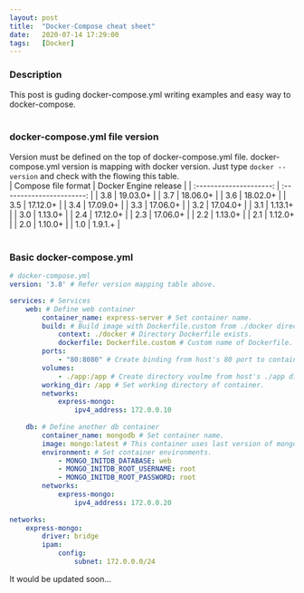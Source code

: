```yaml
---
layout: post
title:  "Docker-Compose cheat sheet"
date:   2020-07-14 17:29:00
tags:   [Docker]
---
```

### Description
This post is guding docker-compose.yml writing examples and easy way to docker-compose.
<br/>
<br/>


### docker-compose.yml file version
Version must be defined on the top of docker-compose.yml file. docker-compose.yml version is mapping with docker version. Just type `docker --version` and check with the flowing this table.  
|   Compose file format   |   Docker Engine release   |
| :---------------------: | :-----------------------: |
|           3.8           |         19.03.0+          |
|           3.7           |         18.06.0+          |
|           3.6           |         18.02.0+          |
|           3.5           |         17.12.0+          |
|           3.4           |         17.09.0+          |
|           3.3           |         17.06.0+          |
|           3.2           |         17.04.0+          |
|           3.1           |          1.13.1+          |
|           3.0           |          1.13.0+          |
|           2.4           |         17.12.0+          |
|           2.3           |         17.06.0+          |
|           2.2           |          1.13.0+          |
|           2.1           |          1.12.0+          |
|           2.0           |          1.10.0+          |
|           1.0           |          1.9.1.+          |
<br/>
<br/>


### Basic docker-compose.yml
```yml
# docker-compose.yml
version: '3.8' # Refer version mapping table above.

services: # Services
    web: # Define web container
        container_name: express-server # Set container name.
        build: # Build image with Dockerfile.custom from ./docker directory.
            context: ./docker # Directory Dockerfile exists.
            dockerfile: Dockerfile.custom # Custom name of Dockerfile.
        ports:
            - "80:8080" # Create binding from host's 80 port to container's 8080 port.
        volumes:
            - ./app:/app # Create directory voulme from host's ./app directory to container's /app directory.
        working_dir: /app # Set working directory of container.
        networks:
            express-mongo:
                ipv4_address: 172.0.0.10
 
    db: # Define another db container
        container_name: mongodb # Set container name.
        image: mongo:latest # This container uses last version of mongo image without building Dockerfile.
        environment: # Set container environments.
            - MONGO_INITDB_DATABASE: web
            - MONGO_INITDB_ROOT_USERNAME: root
            - MONGO_INITDB_ROOT_PASSWORD: root
        networks:
            express-mongo:
                ipv4_address: 172.0.0.20
                
networks:
    express-mongo:
        driver: bridge
        ipam:
            config:
                subnet: 172.0.0.0/24
```

It would be updated soon...
